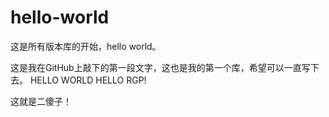 # hello-world
这是所有版本库的开始，hello world。

这是我在GitHub上敲下的第一段文字，这也是我的第一个库，希望可以一直写下去。
HELLO WORLD
HELLO RGP!

这就是二傻子！
